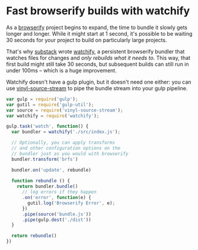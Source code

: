 # Fast browserify builds with watchify

As a [browserify](http://github.com/substack/node-browserify) project begins to
expand, the time to bundle it slowly gets longer and longer. While it might
start at 1 second, it's possible to be waiting 30 seconds for your project to
build on particularly large projects.

That's why [substack](http://github.com/substack) wrote
[watchify](http://github.com/substack/watchify), a persistent browserify
bundler that watches files for changes and *only rebuilds what it needs to*.
This way, that first build might still take 30 seconds, but subsequent builds
can still run in under 100ms – which is a huge improvement.

Watchify doesn't have a gulp plugin, but it doesn't need one either: you can
use [vinyl-source-stream](http://github.com/hughsk/vinyl-source-stream) to pipe
the bundle stream into your gulp pipeline.

``` javascript
var gulp = require('gulp');
var gutil = require('gulp-util');
var source = require('vinyl-source-stream');
var watchify = require('watchify');

gulp.task('watch', function() {
  var bundler = watchify('./src/index.js');

  // Optionally, you can apply transforms
  // and other configuration options on the
  // bundler just as you would with browserify
  bundler.transform('brfs')

  bundler.on('update', rebundle)
  
  function rebundle () {
    return bundler.bundle()
      // log errors if they happen
      .on('error', function(e) {
        gutil.log('Browserify Error', e);
      })
      .pipe(source('bundle.js'))
      .pipe(gulp.dest('./dist'))
  }

  return rebundle()
})
```
